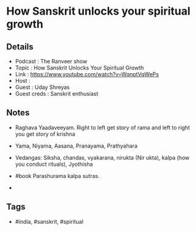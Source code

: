 # How Sanskrit unlocks your spiritual growth

## Details

- Podcast     : The Ranveer show
- Topic       : How Sanskrit Unlocks Your Spiritual Growth
- Link        : https://www.youtube.com/watch?v=WqnptVqWePs
- Host        :
- Guest       : Uday Shreyas
- Guest creds : Sanskrit enthusiast


## Notes

- Raghava Yaadaveeyam. Right to left get story of rama and left to right you get story of krishna
- Yama, Niyama, Aasana, Pranayama, Prathyahara
- Vedangas: Siksha, chandas, vyakarana, nirukta  (Nir ukta), kalpa (how you conduct rituals), Jyothisha
- #book Parashurama kalpa sutras.

- 


## Tags

- #india, #sanskrit, #spiritual
